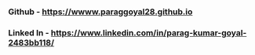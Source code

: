 ### Github - https://wwww.paraggoyal28.github.io
### Linked In - https://www.linkedin.com/in/parag-kumar-goyal-2483bb118/
